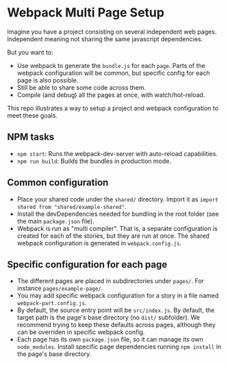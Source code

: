 # Webpack Multi Page Setup

Imagine you have a project consisting on several independent web pages.
Independent meaning not sharing the same javascript dependencies.

But you want to:
 * Use webpack to generate the `bundle.js` for each `page`. Parts of the webpack configuration will be common, but specific config for each page is also possible.
 * Still be able to share some code across them.
 * Compile (and debug) all the pages at once, with watch/hot-reload.

This repo illustrates a way to setup a project and webpack configuration to meet these goals.

## NPM tasks

* `npm start`: Runs the webpack-dev-server with auto-reload capabilities.
* `npm run build`: Builds the bundles in production mode.

## Common configuration

* Place your shared code under the `shared/` directory. Import it as `import shared from "shared/example-shared"`.
* Install the devDependencies needed for bundling in the root folder (see the main `package.json` file).
* Webpack is run as "multi compiler". That is, a separate configuration is created for each of the stories, but they are run at once. The shared webpack configuration is generated in `webpack.config.js`.

## Specific configuration for each page

* The different pages are placed in subdirectories under `pages/`. For instance `pages/example-page/`. 
* You may add specific webpack configuration for a story in a file named `webpack-part.config.js`.
* By default, the source entry point will be `src/index.js`. By default, the target path is the page's base directory (no `dist/` subfolder). We recommend trying to keep these defaults across pages, although they can be overriden in specific webpack config.
* Each page has its own `package.json` file, so it can manage its own `node_modules`. Install specific page dependencies running `npm install` in the page's base directory.
